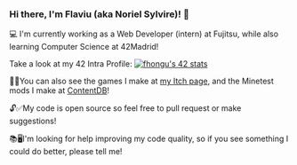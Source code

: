 ### Hi there, I'm Flaviu (aka Noriel Sylvire)! 👋

<!--
**NorielSylvire/NorielSylvire** is a ✨ _special_ ✨ repository because its `README.md` (this file) appears on your GitHub profile.

Here are some ideas to get you started:

- 🔭 I’m currently working on ...
- 🌱 I’m currently learning ...
- 👯 I’m looking to collaborate on ...
- 🤔 I’m looking for help with ...
- 💬 Ask me about ...
- 📫 How to reach me: ...
- 😄 Pronouns: ...
- ⚡ Fun fact: ...
-->

💻 I'm currently working as a Web Developer (intern) at Fujitsu, while also learning Computer Science at 42Madrid!

Take a look at my 42 Intra Profile:
[![fhongu's 42 stats](https://badge42.vercel.app/api/v2/clhxrw1x7000608mi0kserdz4/stats?cursusId=21&coalitionId=64)](https://github.com/JaeSeoKim/badge42)

🔮💎You can also see the games I make at [my Itch page](norielsylvire.itch.io), and the Minetest mods I make at [ContentDB](https://content.minetest.net/users/Noriel_Sylvire/)!

🔓✅My code is open source so feel free to pull request or make suggestions!

📚🖥I'm looking for help improving my code quality, so if you see something I could do better, please tell me!
